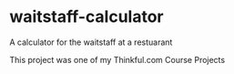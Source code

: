 # waitstaff-calculator
A calculator for the waitstaff at a restuarant

This project was one of my Thinkful.com Course Projects
